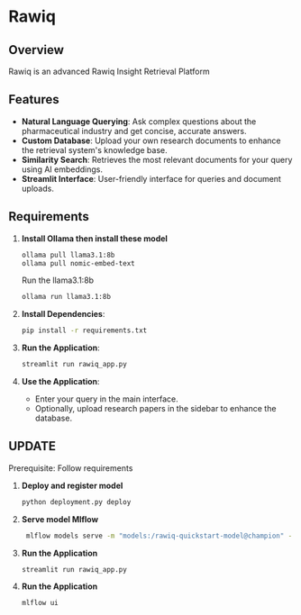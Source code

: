 # Rawiq

## Overview
Rawiq is an advanced Rawiq Insight Retrieval Platform

## Features
- **Natural Language Querying**: Ask complex questions about the pharmaceutical industry and get concise, accurate answers.
- **Custom Database**: Upload your own research documents to enhance the retrieval system's knowledge base.
- **Similarity Search**: Retrieves the most relevant documents for your query using AI embeddings.
- **Streamlit Interface**: User-friendly interface for queries and document uploads.


## Requirements
1. **Install Ollama then install these model**
    ```bash
    ollama pull llama3.1:8b
    ollama pull nomic-embed-text
    ```
   Run the llama3.1:8b
    ```bash
    ollama run llama3.1:8b
    ```
1. **Install Dependencies**:
   ```bash
   pip install -r requirements.txt
   ```

2. **Run the Application**:
   ```bash
   streamlit run rawiq_app.py
   ```

3. **Use the Application**:
   - Enter your query in the main interface.
   - Optionally, upload research papers in the sidebar to enhance the database.

## UPDATE
Prerequisite: Follow requirements

1. **Deploy and register model**
    ```bash
    python deployment.py deploy
    ```
2. **Serve model Mlflow**
    ```bash
     mlflow models serve -m "models:/rawiq-quickstart-model@champion" --port 8080
    ```
3. **Run the Application**
   ```bash
   streamlit run rawiq_app.py
   ```
4. **Run the Application**
    ```bash
    mlflow ui
    ```
